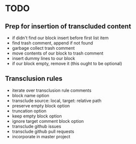 TODO
====

Prep for insertion of transcluded content
-----------------------------------------

-	if didn't find our block insert before first list item
-	find trash comment, append if not found
-	garbage collect trash comment
-	move contents of our block to trash comment
-	insert dummy lines to our block
-	if our block empty, remove it (this ought to be optional)

Transclusion rules
------------------

-	iterate over transclusion rule comments
-	block name option
-	transclude source: local, target: relative path
-	preserve empty block option
-	truncation option
-	keep empty block option
-	ignore target comment block option
-	transclude github issues
-	transclude github pull requests
-	incorporate in master project
